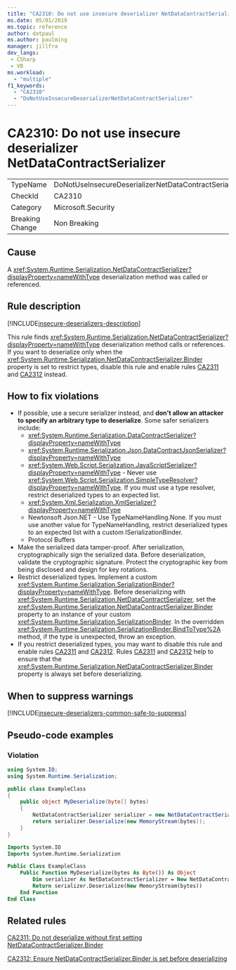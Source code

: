 ```yaml
---
title: "CA2310: Do not use insecure deserializer NetDataContractSerializer"
ms.date: 05/01/2019
ms.topic: reference
author: dotpaul
ms.author: paulming
manager: jillfra
dev_langs:
 - CSharp
 - VB
ms.workload:
  - "multiple"
f1_keywords:
  - "CA2310"
  - "DoNotUseInsecureDeserializerNetDataContractSerializer"
---
```

# CA2310: Do not use insecure deserializer NetDataContractSerializer

|||
|-|-|
|TypeName|DoNotUseInsecureDeserializerNetDataContractSerializer|
|CheckId|CA2310|
|Category|Microsoft.Security|
|Breaking Change|Non Breaking|

## Cause

A <xref:System.Runtime.Serialization.NetDataContractSerializer?displayProperty=nameWithType> deserialization method was called or referenced.

## Rule description

[!INCLUDE[insecure-deserializers-description](includes/insecure-deserializers-description-md.md)]

This rule finds <xref:System.Runtime.Serialization.NetDataContractSerializer?displayProperty=nameWithType> deserialization method calls or references. If you want to deserialize only when the <xref:System.Runtime.Serialization.NetDataContractSerializer.Binder> property is set to restrict types, disable this rule and enable rules [CA2311](ca2311-do-not-deserialize-without-first-setting-netdatacontractserializer-binder.md) and [CA2312](ca2312-ensure-netdatacontractserializer-binder-is-set-before-deserializing.md) instead.

## How to fix violations

- If possible, use a secure serializer instead, and **don't allow an attacker to specify an arbitrary type to deserialize**. Some safer serializers include:
  - <xref:System.Runtime.Serialization.DataContractSerializer?displayProperty=nameWithType>
  - <xref:System.Runtime.Serialization.Json.DataContractJsonSerializer?displayProperty=nameWithType>
  - <xref:System.Web.Script.Serialization.JavaScriptSerializer?displayProperty=nameWithType> - Never use <xref:System.Web.Script.Serialization.SimpleTypeResolver?displayProperty=nameWithType>. If you must use a type resolver, restrict deserialized types to an expected list.
  - <xref:System.Xml.Serialization.XmlSerializer?displayProperty=nameWithType>
  - Newtonsoft Json.NET - Use TypeNameHandling.None. If you must use another value for TypeNameHandling, restrict deserialized types to an expected list with a custom ISerializationBinder.
  - Protocol Buffers
- Make the serialized data tamper-proof. After serialization, cryptographically sign the serialized data. Before deserialization, validate the cryptographic signature. Protect the cryptographic key from being disclosed and design for key rotations.
- Restrict deserialized types. Implement a custom <xref:System.Runtime.Serialization.SerializationBinder?displayProperty=nameWithType>. Before deserializing with <xref:System.Runtime.Serialization.NetDataContractSerializer>, set the <xref:System.Runtime.Serialization.NetDataContractSerializer.Binder> property to an instance of your custom <xref:System.Runtime.Serialization.SerializationBinder>. In the overridden <xref:System.Runtime.Serialization.SerializationBinder.BindToType%2A> method, if the type is unexpected, throw an exception.
- If you restrict deserialized types, you may want to disable this rule and enable rules [CA2311](ca2311-do-not-deserialize-without-first-setting-netdatacontractserializer-binder.md) and [CA2312](ca2312-ensure-netdatacontractserializer-binder-is-set-before-deserializing.md). Rules [CA2311](ca2311-do-not-deserialize-without-first-setting-netdatacontractserializer-binder.md) and [CA2312](ca2312-ensure-netdatacontractserializer-binder-is-set-before-deserializing.md) help to ensure that the <xref:System.Runtime.Serialization.NetDataContractSerializer.Binder> property is always set before deserializing.

## When to suppress warnings

[!INCLUDE[insecure-deserializers-common-safe-to-suppress](includes/insecure-deserializers-common-safe-to-suppress-md.md)]

## Pseudo-code examples

### Violation

```csharp
using System.IO;
using System.Runtime.Serialization;

public class ExampleClass
{
    public object MyDeserialize(byte[] bytes)
    {
        NetDataContractSerializer serializer = new NetDataContractSerializer();
        return serializer.Deserialize(new MemoryStream(bytes));
    }
}
```

```vb
Imports System.IO
Imports System.Runtime.Serialization

Public Class ExampleClass
    Public Function MyDeserialize(bytes As Byte()) As Object
        Dim serializer As NetDataContractSerializer = New NetDataContractSerializer()
        Return serializer.Deserialize(New MemoryStream(bytes))
    End Function
End Class
```

## Related rules

[CA2311: Do not deserialize without first setting NetDataContractSerializer.Binder](ca2311-do-not-deserialize-without-first-setting-netdatacontractserializer-binder.md)

[CA2312: Ensure NetDataContractSerializer.Binder is set before deserializing](ca2312-ensure-netdatacontractserializer-binder-is-set-before-deserializing.md)
